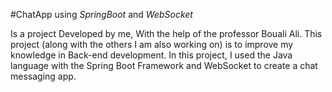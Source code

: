 #ChatApp using *SpringBoot* and *WebSocket*

Is a project Developed by me, With the help of the professor Bouali Ali.
This project (along with the others I am also working on) is to improve my knowledge in Back-end development. 
In this project, I used the Java language with the Spring Boot Framework and WebSocket to create a chat messaging app.
